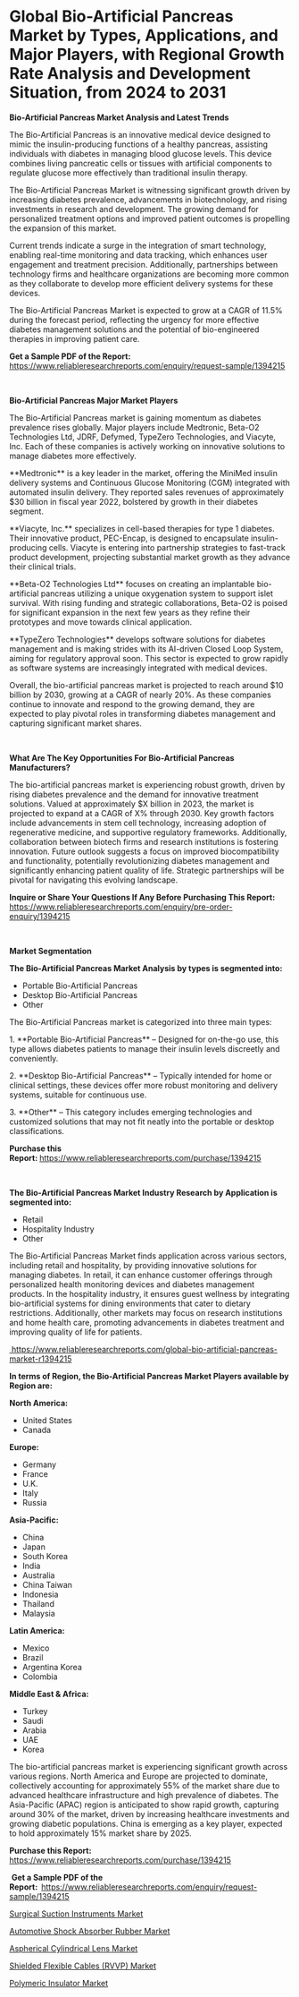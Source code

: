 <p><h1>Global Bio-Artificial Pancreas Market by Types, Applications, and Major Players, with Regional Growth Rate Analysis and Development Situation, from 2024 to 2031</h1></p><p><strong>Bio-Artificial Pancreas Market Analysis and Latest Trends</strong></p>
<p><p>The Bio-Artificial Pancreas is an innovative medical device designed to mimic the insulin-producing functions of a healthy pancreas, assisting individuals with diabetes in managing blood glucose levels. This device combines living pancreatic cells or tissues with artificial components to regulate glucose more effectively than traditional insulin therapy. </p><p>The Bio-Artificial Pancreas Market is witnessing significant growth driven by increasing diabetes prevalence, advancements in biotechnology, and rising investments in research and development. The growing demand for personalized treatment options and improved patient outcomes is propelling the expansion of this market. </p><p>Current trends indicate a surge in the integration of smart technology, enabling real-time monitoring and data tracking, which enhances user engagement and treatment precision. Additionally, partnerships between technology firms and healthcare organizations are becoming more common as they collaborate to develop more efficient delivery systems for these devices. </p><p>The Bio-Artificial Pancreas Market is expected to grow at a CAGR of 11.5% during the forecast period, reflecting the urgency for more effective diabetes management solutions and the potential of bio-engineered therapies in improving patient care.</p></p>
<p><strong>Get a Sample PDF of the Report:&nbsp;</strong> <a href="https://www.reliableresearchreports.com/enquiry/request-sample/1394215">https://www.reliableresearchreports.com/enquiry/request-sample/1394215</a></p>
<p>&nbsp;</p>
<p><strong>Bio-Artificial Pancreas Major Market Players</strong></p>
<p><p>The Bio-Artificial Pancreas market is gaining momentum as diabetes prevalence rises globally. Major players include Medtronic, Beta-O2 Technologies Ltd, JDRF, Defymed, TypeZero Technologies, and Viacyte, Inc. Each of these companies is actively working on innovative solutions to manage diabetes more effectively.</p><p>**Medtronic** is a key leader in the market, offering the MiniMed insulin delivery systems and Continuous Glucose Monitoring (CGM) integrated with automated insulin delivery. They reported sales revenues of approximately $30 billion in fiscal year 2022, bolstered by growth in their diabetes segment.</p><p>**Viacyte, Inc.** specializes in cell-based therapies for type 1 diabetes. Their innovative product, PEC-Encap, is designed to encapsulate insulin-producing cells. Viacyte is entering into partnership strategies to fast-track product development, projecting substantial market growth as they advance their clinical trials.</p><p>**Beta-O2 Technologies Ltd** focuses on creating an implantable bio-artificial pancreas utilizing a unique oxygenation system to support islet survival. With rising funding and strategic collaborations, Beta-O2 is poised for significant expansion in the next few years as they refine their prototypes and move towards clinical application.</p><p>**TypeZero Technologies** develops software solutions for diabetes management and is making strides with its AI-driven Closed Loop System, aiming for regulatory approval soon. This sector is expected to grow rapidly as software systems are increasingly integrated with medical devices.</p><p>Overall, the bio-artificial pancreas market is projected to reach around $10 billion by 2030, growing at a CAGR of nearly 20%. As these companies continue to innovate and respond to the growing demand, they are expected to play pivotal roles in transforming diabetes management and capturing significant market shares.</p></p>
<p>&nbsp;</p>
<p><strong>What Are The Key Opportunities For Bio-Artificial Pancreas Manufacturers?</strong></p>
<p><p>The bio-artificial pancreas market is experiencing robust growth, driven by rising diabetes prevalence and the demand for innovative treatment solutions. Valued at approximately $X billion in 2023, the market is projected to expand at a CAGR of X% through 2030. Key growth factors include advancements in stem cell technology, increasing adoption of regenerative medicine, and supportive regulatory frameworks. Additionally, collaboration between biotech firms and research institutions is fostering innovation. Future outlook suggests a focus on improved biocompatibility and functionality, potentially revolutionizing diabetes management and significantly enhancing patient quality of life. Strategic partnerships will be pivotal for navigating this evolving landscape.</p></p>
<p><strong>Inquire or Share Your Questions If Any Before Purchasing This Report:</strong> <a href="https://www.reliableresearchreports.com/enquiry/pre-order-enquiry/1394215">https://www.reliableresearchreports.com/enquiry/pre-order-enquiry/1394215</a></p>
<p>&nbsp;</p>
<p><strong>Market Segmentation</strong></p>
<p><strong>The Bio-Artificial Pancreas Market Analysis by types is segmented into:</strong></p>
<p><ul><li>Portable Bio-Artificial Pancreas</li><li>Desktop Bio-Artificial Pancreas</li><li>Other</li></ul></p>
<p><p>The Bio-Artificial Pancreas market is categorized into three main types: </p><p>1. **Portable Bio-Artificial Pancreas** – Designed for on-the-go use, this type allows diabetes patients to manage their insulin levels discreetly and conveniently.</p><p>2. **Desktop Bio-Artificial Pancreas** – Typically intended for home or clinical settings, these devices offer more robust monitoring and delivery systems, suitable for continuous use.</p><p>3. **Other** – This category includes emerging technologies and customized solutions that may not fit neatly into the portable or desktop classifications.</p></p>
<p><strong>Purchase this Report:&nbsp;</strong><a href="https://www.reliableresearchreports.com/purchase/1394215">https://www.reliableresearchreports.com/purchase/1394215</a></p>
<p>&nbsp;</p>
<p><strong>The Bio-Artificial Pancreas Market Industry Research by Application is segmented into:</strong></p>
<p><ul><li>Retail</li><li>Hospitality Industry</li><li>Other</li></ul></p>
<p><p>The Bio-Artificial Pancreas Market finds application across various sectors, including retail and hospitality, by providing innovative solutions for managing diabetes. In retail, it can enhance customer offerings through personalized health monitoring devices and diabetes management products. In the hospitality industry, it ensures guest wellness by integrating bio-artificial systems for dining environments that cater to dietary restrictions. Additionally, other markets may focus on research institutions and home health care, promoting advancements in diabetes treatment and improving quality of life for patients.</p></p>
<p><a href="https://www.reliableresearchreports.com/global-bio-artificial-pancreas-market-r1394215">&nbsp;https://www.reliableresearchreports.com/global-bio-artificial-pancreas-market-r1394215</a></p>
<p><strong>In terms of Region, the Bio-Artificial Pancreas Market Players available by Region are:</strong></p>
<p>
    <p> <strong> North America: </strong>
        <ul>
            <li>United States</li>
            <li>Canada</li>
        </ul>
        </p> 
    <p> <strong> Europe: </strong>
        <ul>
            <li>Germany</li>
            <li>France</li>
            <li>U.K.</li>
            <li>Italy</li>
            <li>Russia</li>
        </ul>
        </p> 
    <p> <strong> Asia-Pacific: </strong>
        <ul>
            <li>China</li>
            <li>Japan</li>
            <li>South Korea</li>
            <li>India</li>
            <li>Australia</li>
            <li>China Taiwan</li>
            <li>Indonesia</li>
            <li>Thailand</li>
            <li>Malaysia</li>
        </ul>
        </p> 
    <p> <strong> Latin America: </strong>
        <ul>
            <li>Mexico</li>
            <li>Brazil</li>
            <li>Argentina Korea</li>
            <li>Colombia</li>
        </ul>
        </p> 
    <p> <strong> Middle East & Africa: </strong>
        <ul>
            <li>Turkey</li>
            <li>Saudi</li>
            <li>Arabia</li>
            <li>UAE</li>
            <li>Korea</li>
        </ul>
    </p>
    </p>
<p><p>The bio-artificial pancreas market is experiencing significant growth across various regions. North America and Europe are projected to dominate, collectively accounting for approximately 55% of the market share due to advanced healthcare infrastructure and high prevalence of diabetes. The Asia-Pacific (APAC) region is anticipated to show rapid growth, capturing around 30% of the market, driven by increasing healthcare investments and growing diabetic populations. China is emerging as a key player, expected to hold approximately 15% market share by 2025.</p></p>
<p><strong>Purchase this Report: </strong><a href="https://www.reliableresearchreports.com/purchase/1394215">https://www.reliableresearchreports.com/purchase/1394215</a></p>
<p>&nbsp;<strong>Get a Sample PDF of the Report:&nbsp;&nbsp;</strong><a href="https://www.reliableresearchreports.com/enquiry/request-sample/1394215">https://www.reliableresearchreports.com/enquiry/request-sample/1394215</a></p>
<p><strong></strong></p>
<p><p><a href="https://www.linkedin.com/pulse/emerging-trends-surgical-suction-instruments-market-global-outlook-alyhc?trackingId=kTC8Y26XT8Sir7oTKLKoIg%3D%3D">Surgical Suction Instruments Market</a></p><p><a href="https://github.com/SamiaHussain82/Market-Research-Report-List-1/blob/main/automotive-shock-absorber-rubber-market.md">Automotive Shock Absorber Rubber Market</a></p><p><a href="https://issuu.com/reportprime-2/docs/aspherical-cylindrical-lens-market-_8586b0afb60470">Aspherical Cylindrical Lens Market</a></p><p><a href="https://issuu.com/reportprime-2/docs/shielded-flexible-cables-rvvp-marke_e28e7c2bda313b">Shielded Flexible Cables (RVVP) Market</a></p><p><a href="https://www.linkedin.com/pulse/polymeric-insulator-market-report-product-type-post-insulatorpolymeric-r5mlf?trackingId=gwTI4TFcTw6VEQCYRcAhSw%3D%3D">Polymeric Insulator Market</a></p></p>